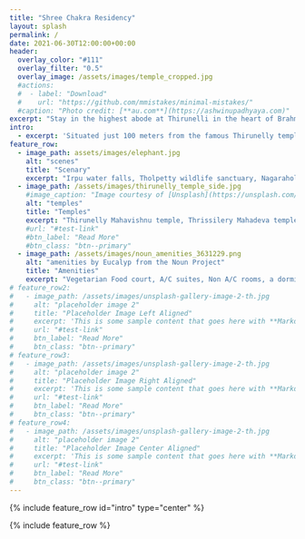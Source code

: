 ```yaml
---
title: "Shree Chakra Residency"
layout: splash
permalink: /
date: 2021-06-30T12:00:00+00:00
header:
  overlay_color: "#111"
  overlay_filter: "0.5"
  overlay_image: /assets/images/temple_cropped.jpg
  #actions:
  #  - label: "Download"
  #    url: "https://github.com/mmistakes/minimal-mistakes/"
  #caption: "Photo credit: [**au.com**](https://ashwinupadhyaya.com)"
excerpt: "Stay in the highest abode at Thirunelli in the heart of Brahmagiri surrounded by lush green vegetation and spectacular views"
intro: 
  - excerpt: 'Situated just 100 meters from the famous Thirunelly temple, Shree Chakra Residency provides modern amenities and an unparalleled view of the Brahmagiri range. Contact us to book your stay.'
feature_row:
  - image_path: assets/images/elephant.jpg
    alt: "scenes"
    title: "Scenary"
    excerpt: "Irpu water falls, Tholpetty wildlife sanctuary, Nagarahole and many more scenes are just a short drive from here.."
  - image_path: /assets/images/thirunelly_temple_side.jpg
    #image_caption: "Image courtesy of [Unsplash](https://unsplash.com/)"
    alt: "temples"
    title: "Temples"
    excerpt: "Thirunelly Mahavishnu temple, Thrissilery Mahadeva temple, Irupu Sree Rama Temple are just a stone step away.."
    #url: "#test-link"
    #btn_label: "Read More"
    #btn_class: "btn--primary"
  - image_path: /assets/images/noun_amenities_3631229.png
    alt: "amenities by Eucalyp from the Noun Project"
    title: "Amenities"
    excerpt: "Vegetarian Food court, A/C suites, Non A/C rooms, a dormitory, car parking and many more.."
# feature_row2:
#   - image_path: /assets/images/unsplash-gallery-image-2-th.jpg
#     alt: "placeholder image 2"
#     title: "Placeholder Image Left Aligned"
#     excerpt: 'This is some sample content that goes here with **Markdown** formatting. Left aligned with `type="left"`'
#     url: "#test-link"
#     btn_label: "Read More"
#     btn_class: "btn--primary"
# feature_row3:
#   - image_path: /assets/images/unsplash-gallery-image-2-th.jpg
#     alt: "placeholder image 2"
#     title: "Placeholder Image Right Aligned"
#     excerpt: 'This is some sample content that goes here with **Markdown** formatting. Right aligned with `type="right"`'
#     url: "#test-link"
#     btn_label: "Read More"
#     btn_class: "btn--primary"
# feature_row4:
#   - image_path: /assets/images/unsplash-gallery-image-2-th.jpg
#     alt: "placeholder image 2"
#     title: "Placeholder Image Center Aligned"
#     excerpt: 'This is some sample content that goes here with **Markdown** formatting. Centered with `type="center"`'
#     url: "#test-link"
#     btn_label: "Read More"
#     btn_class: "btn--primary"
---
```


{% include feature_row id="intro" type="center" %}

{% include feature_row %}

<!-- {% include feature_row id="feature_row2" type="left" %}

{% include feature_row id="feature_row3" type="right" %}

{% include feature_row id="feature_row4" type="center" %} -->